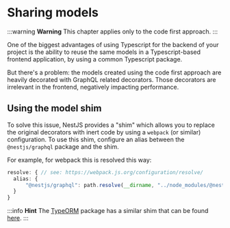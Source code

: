 # Sharing models

:::warning **Warning**
This chapter applies only to the code first approach.
:::

One of the biggest advantages of using Typescript for the backend of your project is the ability to reuse the same models in a Typescript-based frontend application, by using a common Typescript package.    

But there's a problem: the models created using the code first approach are heavily decorated with GraphQL related decorators. Those decorators are irrelevant in the frontend, negatively impacting performance.

## Using the model shim

To solve this issue, NestJS provides a "shim" which allows you to replace the original decorators with inert code by using a `webpack` (or similar) configuration.
To use this shim, configure an alias between the `@nestjs/graphql` package and the shim.

For example, for webpack this is resolved this way:

```typescript
resolve: { // see: https://webpack.js.org/configuration/resolve/
  alias: {
      "@nestjs/graphql": path.resolve(__dirname, "../node_modules/@nestjs/graphql/dist/extra/graphql-model-shim")
  }
}
```

:::info **Hint**
The [TypeORM](/techniques/database) package has a similar shim that can be found [here](https://github.com/typeorm/typeorm/blob/master/extra/typeorm-model-shim.js).
:::
